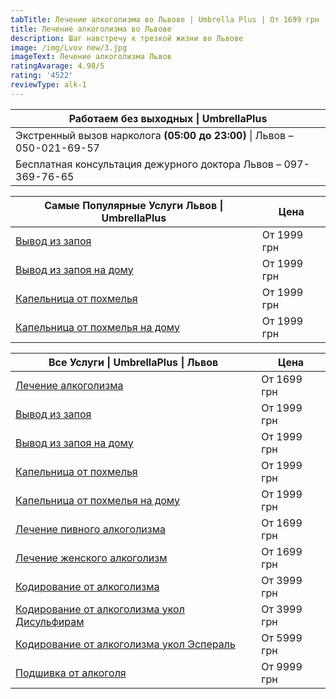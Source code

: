 ```yaml
---
tabTitle: Лечение алкоголизма во Львове | Umbrella Plus | От 1699 грн
title: Лечение алкоголизма во Львове
description: Шаг навстречу к трезкой жизни во Львове
image: /img/Lvov new/3.jpg
imageText: Лечение алкоголизма Львов
ratingAvarage: 4.98/5
rating: '4522'
reviewType: alk-1
---
```


| Работаем без выходных \| UmbrellaPlus                                    |
| ------------------------------------------------------------------------ |
| Экстренный вызов нарколога **(05:00 до 23:00)** \| Львов – 050-021-69-57 |
| Бесплатная консультация дежурного доктора Львов – 097-369-76-65          |

| Самые Популярные Услуги Львов \| UmbrellaPlus                        | Цена        |
| -------------------------------------------------------------------- | ----------- |
| [Вывод из запоя](vivod-iz-zapoia-lvov)                               | От 1999 грн |
| [Вывод из запоя на дому](Vivod-iz-zapoia-na-domy-lvov)               | От 1999 грн |
| [Капельница от похмелья](Kapelnica_ot_alkogola_v-lvov)               | От 1999 грн |
| [Капельница от похмелья на дому](Kapelnica_ot_alkogola_na-domy-lvov) | От 1999 грн |

| Все Услуги \| UmbrellaPlus \| Львов                                                   | Цена        |
| ------------------------------------------------------------------------------------- | ----------- |
| [Лечение алкоголизма](lechenie-alkogolizma-lviv)                                      | От 1699 грн |
| [Вывод из запоя](vivod-iz-zapoia-lvov)                                                | От 1999 грн |
| [Вывод из запоя на дому](Vivod-iz-zapoia-na-domy-lvov)                                | От 1999 грн |
| [Капельница от похмелья](Kapelnica_ot_alkogola_v-lvov)                                | От 1999 грн |
| [Капельница от похмелья на дому](Kapelnica_ot_alkogola_na-domy-lvov)                  | От 1999 грн |
| [Лечение пивного алкоголизма](lechenie-pivnogo-alkogolizma-lviv)                      | От 1699 грн |
| [Лечение женского алкоголизм](lechenie-jenskogo-alkogolizma-lvov)                     | От 1699 грн |
| [Кодирование от алкоголизма](kodirovka-ot-alkogolia-lvov)                             | От 3999 грн |
| [Кодирование от алкоголизма укол Дисульфирам](kodirovka-ot-alkogolia-disulfiram-lvov) | От 3999 грн |
| [Кодирование от алкоголизма укол Эспераль](kodirovka-ot-alkogolizma-espiarl-lvov)     | От 5999 грн |
| [Подшивка от алкоголя](podshivka-ot-alkogolia-lvov)                                   | От 9999 грн |
